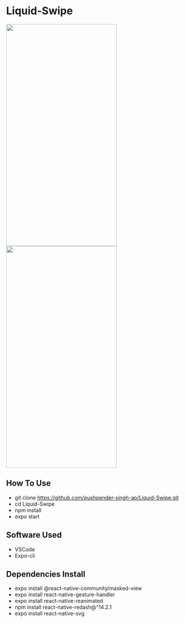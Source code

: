 # Liquid-Swipe

<a href="url"><img src="https://user-images.githubusercontent.com/73298854/112325784-fcae3800-8cd9-11eb-8926-ffeb2da1ce92.gif" height="600" width="300" ></a>
<a href="url"><img src="https://user-images.githubusercontent.com/73298854/112326276-6595b000-8cda-11eb-9f47-3f19cdb9639a.png" height="600" width="300" ></a>

## How To Use
  - git clone https://github.com/pushpender-singh-ap/Liquid-Swipe.git
  - cd Liquid-Swipe
  - npm install
  - expo start
  
## Software Used
  - VSCode
  - Expo-cli
  
## Dependencies Install
  - expo install @react-native-community/masked-view
  - expo install react-native-gesture-handler
  - expo install react-native-reanimated
  - npm install react-native-redash@^14.2.1
  - expo install react-native-svg
